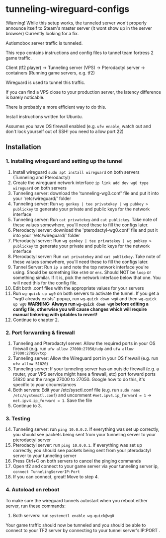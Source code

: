 # tunneling-wireguard-configs
!Warning! While this setup works, the tunneled server won't properly announce itself to Steam's master server (it wont show up in the server browser) Currently looking for a fix.

Autismobox server traffic is tunneled.

This repo contains instructions and config files to tunnel team fortress 2 game traffic.

Client (tf2 player) -> Tunneling server (VPS) -> Pterodactyl server -> containers (Running game servers, e.g. tf2)

Wireguard is used to tunnel this traffic. 

If you can find a VPS close to your production server, the latency difference is barely noticable.

There is probably a more efficient way to do this.

Install instructions written for Ubuntu. 

Assumes you have OS firewall enabled (e.g. `ufw enable`, watch out and don't lock yourself out of SSH! you need to allow port 22)

## Installation
### 1. Installing wireguard and setting up the tunnel
1. Install wireguard `sudo apt install wireguard` on both servers (Tunneling and Pterodactyl)
2. Create the wireguard network interface `ip link add dev wg0 type wireguard` on both servers
3. Tunneling server: download the 'tunneling-wg0.conf' file and put it into your '/etc/wireguard/' folder
5. Tunneling server: Run `wg genkey | tee privatekey | wg pubkey > publickey` to generate your private and public keys for the network interface
6. Tunneling server: Run `cat privatekey` and `cat publickey`. Take note of these values somewhere, you'll need these to fill the configs later.
7. Pterodactyl server: download the 'pterodactyl-wg0.conf' file and put it into your '/etc/wireguard/' folder
9. Pterodactyl server: Run `wg genkey | tee privatekey | wg pubkey > publickey` to generate your private and public keys for the network interface
10. Pterodactyl server: Run `cat privatekey` and `cat publickey`. Take note of these values somewhere, you'll need these to fill the configs later.
11. Tunnel Server: Run `ip a` and note the top network interface you're using. Should be something like `eth0` or `ens`. Should NOT be `loop` or something similar. If it is, pick the network interface below that one. You will need this for the config file.
12. Edit both .conf files with the appropriate values for your servers
13. Run `wg-quick up wg0` on both servers to activate the tunnel. If you get a "wg0 already exists" popup, run `wg-quick down wg0` and then `wg-quick up wg0` **WARNING: Always run `wg-quick down wg0` before editing a config file, otherwise you will cause changes which will require manual tinkering with iptables to revert!**
14. Continue to chapter 2.

### 2. Port forwarding & firewall
1. Tunneling and Pterodactyl server: Allow the required ports in your OS firewall (e.g. run `ufw allow 27000:27050/udp` and `ufw allow 27000:27050/tcp`
2. Tunneling server: Allow the Wireguard port in your OS firewall (e.g. run `ufw allow 51820`)
3. Tunneling server: If your tunneling server has an outside firewall (e.g. a router, your VPS service might have a firewall, etc) port forward ports 51820 and the range 27000 to 27050. Google how to do this, it's specific to your circumstances
4. Both servers: Edit your /etc/sysctl.conf file (e.g. run `sudo nano /etc/systemctl.conf`) and uncomment `#net.ipv4.ip_forward = 1` -> `net.ipv4.ip_forward = 1`. Save the file
5. Continue to 3.

### 3. Testing
14. Tunneling server: run `ping 10.0.0.2`. If everything was set up correctly, you should see packets being sent from your tunneling server to your pterodactyl server
15. Pterodactyl server: run `ping 10.0.0.1`. If everything was set up correctly, you should see packets being sent from your pterodactyl server to your tunneling server
16. Press Ctrl+C on both servers to cancel the pinging commands
17. Open tf2 and connect to your game server via your tunneling server ip, ``connect TunnelingServerIP:Port``
18. If you can connect, great! Move to step 4.

### 4. Autoload on reboot
To make sure the wireguard tunnels autostart when you reboot either server, run these commands:
1. Both servers: run `systemctl enable wg-quick@wg0`

Your game traffic should now be tunneled and you should be able to connect to your TF2 server by connecting to your tunnel server's IP:PORT .
